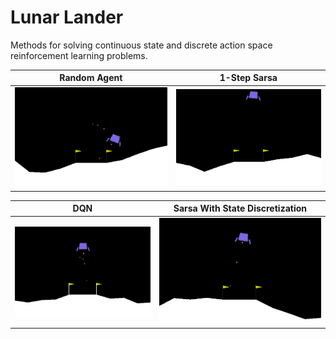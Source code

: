 # Lunar Lander
Methods for solving continuous state and discrete action space reinforcement learning problems.


Random Agent            |  1-Step Sarsa     |
:-------------------------:|:-------------------------:|
![](data/random.gif)  |  ![](data/sarsa.gif) |



DQN            |  Sarsa With State Discretization    |
:-------------------------:|:-------------------------:|
![](data/dqn.gif)  |  ![](data/sarsa_disc.gif) |